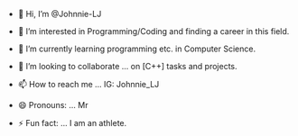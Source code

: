 - 👋 Hi, I’m @Johnnie-LJ
- 👀 I’m interested in Programming/Coding and finding a career in this field.
- 🌱 I’m currently learning programming etc. in Computer Science.
  
- 💞️ I’m looking to collaborate ... on [C++] tasks and projects.
- 📫 How to reach me ...  IG: Johnnie_LJ
- 😄 Pronouns: ... Mr
- ⚡ Fun fact: ... I am an athlete.

<!---
Johnnie-LJ/Johnnie-LJ is a ✨ special ✨ repository because its `README.md` (this file) appears on your GitHub profile.
You can click the Preview link to take a look at your changes.
--->
